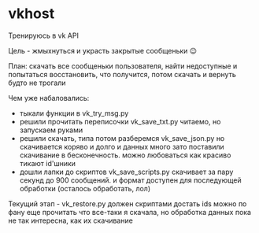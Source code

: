 # vkhost
Тренируюсь в vk API 

Цель - жмыхнуться и украсть закрытые сообщеньки 😉

План: скачать все сообщеньки пользователя, найти недоступные и попытаться восстановить, что получится, потом скачать и вернуть будто не трогали

Чем уже набаловались:
*   тыкали функции в vk_try_msg.py
*   решили прочитать переписочки vk_save_txt.py читаемо, но запускаем руками
*   решили скачать, типа потом разберемся vk_save_json.py но скачивается коряво и долго и данных много 
    зато поставили скачивание в бесконечность. можно любоваться как красиво тикают id'шники
*   дошли лапки до скриптов vk_save_scripts.py скачивает за пару секунд до 900 сообщений. и формат доступен для последующей обработки (осталось обработать, лол)

Текущий этап - vk_restore.py должен скриптами достать ids
можно по фану еще прочитать что все-таки я скачала, но обработка данных пока не так интересна, как их скачивание